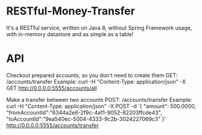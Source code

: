 # RESTful-Money-Transfer
It's a RESTful service, written on Java 8, without Spring Framework usage, with in-memory datastore and as simple as a table!

API
===============
Checkout prepared accounts, so you don't need to create them 
GET: /accounts/transfer 
Example: curl -H "Content-Type: application/json" -X GET http://0.0.0.0:5555/accounts/all

Make a transfer between two accounts
POST: /accounts/transfer 
Example: curl -H "Content-Type: application/json" -X POST -d '{ "amount": 500.0000, "fromAccountId":"6344a2e6-2f9c-4a11-9052-82203ffcde43", "toAccountId":"9ea540ec-5004-4333-9c2b-3024227069c3" }' http://0.0.0.0:5555/accounts/transfer